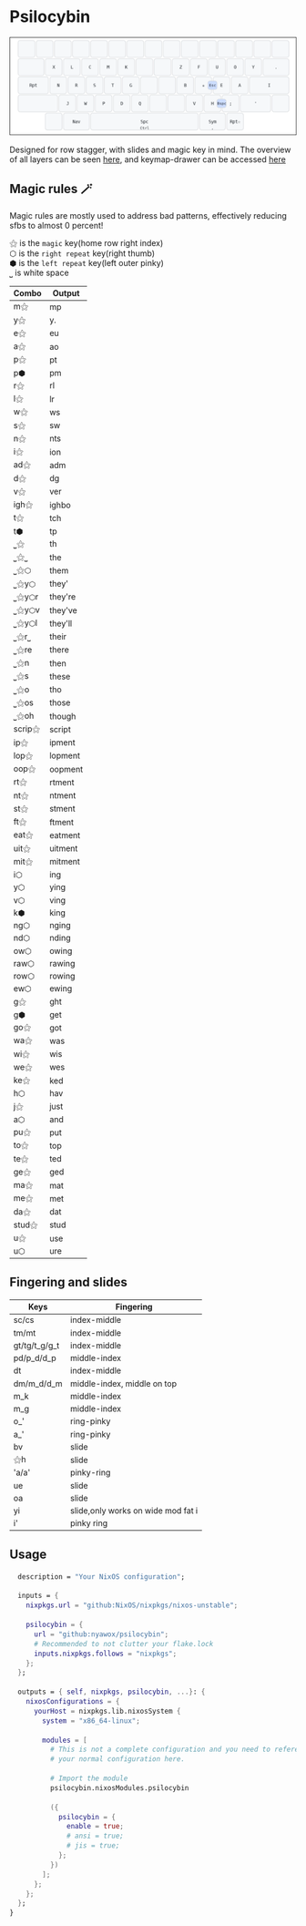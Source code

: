 # Psilocybin

![Psilocybin](assets/base_layout.png)

Designed for row stagger, with slides and magic key in mind.
The overview of all layers can be seen [here](assets/full_layout.png), and keymap-drawer can be accessed [here](https://caksoylar.github.io/keymap-drawer?keymap_yaml=H4sIAAAAAAAC_62U6XbSUBDHv_cpxlSNy7SUTVtcCwW7QBcWa0WsF7gYDtlMgj0cxI8-gx98BV-qT-KdCWs4PR6xH_Kbm8nMZO78c7MOrvB82YaO51gQGBLasiP6ZgBnpSPoyYEl3DVTDJx-kFkD-GL1LpWz6QivnQHD6DVjwva7sWSinxo_HgdDcffipFalXOn5lJsVviS7AXVdR_jHKzSNWf47hCJCDqGEcDQLhfcIBYQawgnChfJtTpPKbqACjhHKCBWEKsKbWV4WQbv-9VtDyCPsIhzMveoQ4RzhFGEP4WyW8hZhX62eqaWma5H2hmoEx-LrKFxV3BaCkYFc4JkT18Bil4aa8lBz1z9_cAWVtvqcYGlQVdEMvXlfNaHnTMeXcN61285VNO1QuMKW6vFBKU_3-44lydZcYt5uk9mT5sIrwrFWjG4nQN6gmp9JS6sdKZ_byPpui1ZF2Qm4lnNlky13Pxvs4IBGZPenXgAVzss57oA9wg_kTZvPCdfnojLoe7a-JMzAlerblaZqb3WR1JPbFEl_TqgThoQHhO_z0R8JDwkjQoPwkvApooS-QXhEeEG4JNydL7XOU7JYTSUV36k9k2UZFxrLEDTCa0KM8G2-2gfCfcIrwh39P06CUmSqTvRU9BcGXogzE8wkM8VMT_oqPGE-ZW4zd8LMrdCEFeKJvxyYqGw8Aa7KRXem095c4UiwVtw4980tby0dgMl1L-p4TOB98C6St_Wx36hDy7Gajh8KMXQzUE-kEJLbDYSeSlQDU6mmcmv0t9cao1lgOo6QTowD6ZhHIv8AxiQdPYoGAAA%3D)

## Magic rules 🪄
Magic rules are mostly used to address bad patterns, effectively reducing sfbs to almost 0 percent!

⚝ is the `magic` key(home row right index)\
⬡ is the `right repeat` key(right thumb)\
⬢ is the `left repeat` key(left outer pinky)\
⎵ is white space

| Combo  | Output  |
| ------ | ------- |
| m⚝     | mp      |
| y⚝     | y.      |
| e⚝     | eu      |
| a⚝     | ao      |
| p⚝     | pt      |
| p⬢     | pm      |
| r⚝     | rl      |
| l⚝     | lr      |
| w⚝     | ws      |
| s⚝     | sw      |
| n⚝     | nts     |
| i⚝     | ion     |
| ad⚝    | adm     |
| d⚝     | dg      |
| v⚝     | ver     |
| igh⚝   | ighbo   |
| t⚝     | tch     |
| t⬢     | tp      |
| ⎵⚝     | th      |
| ⎵⚝⎵    | the     |
| ⎵⚝⬡    | them    |
| ⎵⚝y⬡   | they'   |
| ⎵⚝y⬡r  | they're |
| ⎵⚝y⬡v  | they've |
| ⎵⚝y⬡l  | they'll |
| ⎵⚝r⎵   | their   |
| ⎵⚝re   | there   |
| ⎵⚝n    | then    |
| ⎵⚝s    | these   |
| ⎵⚝o    | tho     |
| ⎵⚝os   | those   |
| ⎵⚝oh   | though  |
| scrip⚝ | script  |
| ip⚝    | ipment  |
| lop⚝   | lopment |
| oop⚝   | oopment |
| rt⚝    | rtment  |
| nt⚝    | ntment  |
| st⚝    | stment  |
| ft⚝    | ftment  |
| eat⚝   | eatment |
| uit⚝   | uitment |
| mit⚝   | mitment |
| i⬡     | ing     |
| y⬡     | ying    |
| v⬡     | ving    |
| k⬢     | king    |
| ng⬡    | nging   |
| nd⬡    | nding   |
| ow⬡    | owing   |
| raw⬡   | rawing  |
| row⬡   | rowing  |
| ew⬡    | ewing   |
| g⚝     | ght     |
| g⬢     | get     |
| go⚝    | got     |
| wa⚝    | was     |
| wi⚝    | wis     |
| we⚝    | wes     |
| ke⚝    | ked     |
| h⬡     | hav     |
| j⚝     | just    |
| a⬡     | and     |
| pu⚝    | put     |
| to⚝    | top     |
| te⚝    | ted     |
| ge⚝    | ged     |
| ma⚝    | mat     |
| me⚝    | met     |
| da⚝    | dat     |
| stud⚝  | stud    |
| u⚝     | use     |
| u⬡     | ure     |

## Fingering and slides

| Keys          | Fingering                          |
| -----         | ----------------------             |
| sc/cs         | index-middle                       |
| tm/mt         | index-middle                       |
| gt/tg/t_g/g_t | index-middle                       |
| pd/p_d/d_p    | middle-index                       |
| dt            | index-middle                       |
| dm/m_d/d_m    | middle-index, middle on top        |
| m_k           | middle-index                       |
| m_g           | middle-index                       |
| o_'           | ring-pinky                         |
| a_'           | ring-pinky                         |
| bv            | slide                              |
| ⚝h            | slide                              |
| 'a/a'         | pinky-ring                         |
| ue            | slide                              |
| oa            | slide                              |
| yi            | slide,only works on wide mod fat i |
| i'            | pinky ring                         |

## Usage

```nix
  description = "Your NixOS configuration";

  inputs = {
    nixpkgs.url = "github:NixOS/nixpkgs/nixos-unstable";

    psilocybin = {
      url = "github:nyawox/psilocybin";
      # Recommended to not clutter your flake.lock
      inputs.nixpkgs.follows = "nixpkgs";
    };
  };

  outputs = { self, nixpkgs, psilocybin, ...}: {
    nixosConfigurations = {
      yourHost = nixpkgs.lib.nixosSystem {
        system = "x86_64-linux";

        modules = [
          # This is not a complete configuration and you need to reference
          # your normal configuration here.

          # Import the module
          psilocybin.nixosModules.psilocybin

          ({
            psilocybin = {
              enable = true;
              # ansi = true;
              # jis = true;
            };
          })
        ];
      };
    };
  };
}
```
